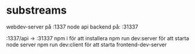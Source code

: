 # substreams

webdev-server på :1337
node api backend på: :31337

:1337/api -> :31337
npm i för att installera
npm run dev:server för att starta node server
npm run dev:client för att starta frontend-dev-server
